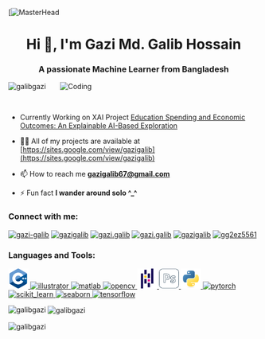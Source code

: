 [![MasterHead](https://www.abledesigneering.in/wp-content/uploads/2022/07/Industrial-1.jpg)
<h1 align="center">Hi 👋, I'm Gazi Md. Galib Hossain</h1>
<h3 align="center">A passionate Machine Learner from Bangladesh</h3>
<img align="right" alt="Coding" width="400" src="https://cdn.dribbble.com/users/1162077/screenshots/3848914/programmer.gif">

<p align="left"> <img src="https://komarev.com/ghpvc/?username=galibgazi&label=Profile%20views&color=0e75b6&style=flat" alt="galibgazi" /> </p>

<p align="left"> <a href="https://twitter.com/" target="blank"><img src="https://img.shields.io/twitter/follow/?logo=twitter&style=for-the-badge" alt="" /></a> </p>

- Currently Working on XAI Project [Education Spending and Economic Outcomes: An Explainable AI-Based Exploration](https://github.com/GalibGazi/Education-Spending)

- 👨‍💻 All of my projects are available at [https://sites.google.com/view/gazigalib](https://sites.google.com/view/gazigalib)

- 📫 How to reach me **gazigalib67@gmail.com**

- ⚡ Fun fact **I wander around solo ^_^**

<h3 align="left">Connect with me:</h3>
<p align="left">
<a href="https://linkedin.com/in/gazi-galib" target="blank"><img align="center" src="https://raw.githubusercontent.com/rahuldkjain/github-profile-readme-generator/master/src/images/icons/Social/linked-in-alt.svg" alt="gazi-galib" height="30" width="40" /></a>
<a href="https://kaggle.com/gazigalib" target="blank"><img align="center" src="https://raw.githubusercontent.com/rahuldkjain/github-profile-readme-generator/master/src/images/icons/Social/kaggle.svg" alt="gazigalib" height="30" width="40" /></a>
<a href="https://fb.com/gazi.galib" target="blank"><img align="center" src="https://raw.githubusercontent.com/rahuldkjain/github-profile-readme-generator/master/src/images/icons/Social/facebook.svg" alt="gazi.galib" height="30" width="40" /></a>
<a href="https://instagram.com/gazi.galib" target="blank"><img align="center" src="https://raw.githubusercontent.com/rahuldkjain/github-profile-readme-generator/master/src/images/icons/Social/instagram.svg" alt="gazi.galib" height="30" width="40" /></a>
<a href="https://www.youtube.com/c/gazigalib" target="blank"><img align="center" src="https://raw.githubusercontent.com/rahuldkjain/github-profile-readme-generator/master/src/images/icons/Social/youtube.svg" alt="gazigalib" height="30" width="40" /></a>
<a href="https://discord.gg/gg2ez5561" target="blank"><img align="center" src="https://raw.githubusercontent.com/rahuldkjain/github-profile-readme-generator/master/src/images/icons/Social/discord.svg" alt="gg2ez5561" height="30" width="40" /></a>
</p>

<h3 align="left">Languages and Tools:</h3>
<p align="left"> <a href="https://www.w3schools.com/cpp/" target="_blank" rel="noreferrer"> <img src="https://raw.githubusercontent.com/devicons/devicon/master/icons/cplusplus/cplusplus-original.svg" alt="cplusplus" width="40" height="40"/> </a> <a href="https://www.adobe.com/in/products/illustrator.html" target="_blank" rel="noreferrer"> <img src="https://www.vectorlogo.zone/logos/adobe_illustrator/adobe_illustrator-icon.svg" alt="illustrator" width="40" height="40"/> </a> <a href="https://www.mathworks.com/" target="_blank" rel="noreferrer"> <img src="https://upload.wikimedia.org/wikipedia/commons/2/21/Matlab_Logo.png" alt="matlab" width="40" height="40"/> </a> <a href="https://opencv.org/" target="_blank" rel="noreferrer"> <img src="https://www.vectorlogo.zone/logos/opencv/opencv-icon.svg" alt="opencv" width="40" height="40"/> </a> <a href="https://pandas.pydata.org/" target="_blank" rel="noreferrer"> <img src="https://raw.githubusercontent.com/devicons/devicon/2ae2a900d2f041da66e950e4d48052658d850630/icons/pandas/pandas-original.svg" alt="pandas" width="40" height="40"/> </a> <a href="https://www.photoshop.com/en" target="_blank" rel="noreferrer"> <img src="https://raw.githubusercontent.com/devicons/devicon/master/icons/photoshop/photoshop-line.svg" alt="photoshop" width="40" height="40"/> </a> <a href="https://www.python.org" target="_blank" rel="noreferrer"> <img src="https://raw.githubusercontent.com/devicons/devicon/master/icons/python/python-original.svg" alt="python" width="40" height="40"/> </a> <a href="https://pytorch.org/" target="_blank" rel="noreferrer"> <img src="https://www.vectorlogo.zone/logos/pytorch/pytorch-icon.svg" alt="pytorch" width="40" height="40"/> </a> <a href="https://scikit-learn.org/" target="_blank" rel="noreferrer"> <img src="https://upload.wikimedia.org/wikipedia/commons/0/05/Scikit_learn_logo_small.svg" alt="scikit_learn" width="40" height="40"/> </a> <a href="https://seaborn.pydata.org/" target="_blank" rel="noreferrer"> <img src="https://seaborn.pydata.org/_images/logo-mark-lightbg.svg" alt="seaborn" width="40" height="40"/> </a> <a href="https://www.tensorflow.org" target="_blank" rel="noreferrer"> <img src="https://www.vectorlogo.zone/logos/tensorflow/tensorflow-icon.svg" alt="tensorflow" width="40" height="40"/> </a> </p>

<p><img align="left" src="https://github-readme-stats.vercel.app/api/top-langs?username=galibgazi&show_icons=true&locale=en&layout=compact" alt="galibgazi" /></p>

<p>&nbsp;<img align="center" src="https://github-readme-stats.vercel.app/api?username=galibgazi&show_icons=true&locale=en" alt="galibgazi" /></p>

<p><img align="center" src="https://github-readme-streak-stats.herokuapp.com/?user=galibgazi&" alt="galibgazi" /></p>
